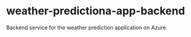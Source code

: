 # weather-predictiona-app-backend
Backend service for  the weather prediction application on Azure.
